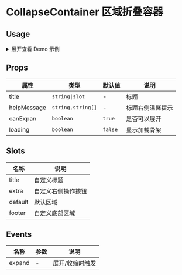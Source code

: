 # CollapseContainer 区域折叠容器

## Usage

<details>
<summary>展开查看 Demo 示例</summary>

```vue
<template>
  <CollapseContainer>content</CollapseContainer>
</template>

<script lang="ts">
import { defineComponent } from 'vue'

import { CollapseContainer } from '@/components/CollapseContainer'

export default defineComponent({
  components: {
    CollapseContainer
  }
})
</script>
```

</details>

## Props

| 属性        | 类型              | 默认值  | 说明             |
| ----------- | ----------------- | ------- | ---------------- |
| title       | `string\|slot`    | -       | 标题             |
| helpMessage | `string,string[]` | -       | 标题右侧温馨提示 |
| canExpan    | `boolean`         | `true`  | 是否可以展开     |
| loading     | `boolean`         | `false` | 显示加载骨架     |

## Slots

| 名称    | 说明               |
| ------- | ------------------ |
| title   | 自定义标题         |
| extra   | 自定义右侧操作按钮 |
| default | 默认区域           |
| footer  | 自定义底部区域     |

## Events

| 名称   | 参数 | 说明            |
| ------ | ---- | --------------- |
| expand | -    | 展开/收缩时触发 |
